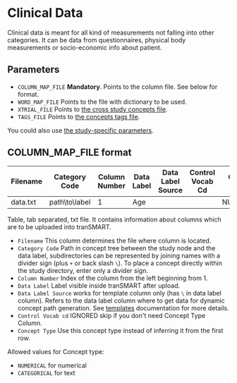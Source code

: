 Clinical Data
================

Clinical data is meant for all kind of measurements not falling into other
categories. It can be data from questionnaires, physical body measurements or
socio-economic info about patient.


Parameters
------------
- `COLUMN_MAP_FILE` **Mandatory**. Points to the column file. See below for format.
- `WORD_MAP_FILE` Points to the file with dictionary to be used.
- `XTRIAL_FILE` Points to [the cross study concepts file](xtrial.md).
- `TAGS_FILE` Points to [the concepts tags file](tags.md).

You could also use [the study-specific parameters](study-params.md).

COLUMN_MAP_FILE format
------------

|Filename|Category Code|Column Number|Data Label|Data Label Source|Control Vocab Cd|Concept Type |
|--------|-------------|-------------|----------|-----------------|----------------|-------------|
|data.txt|path\to\label|1            |Age       |                 |                |NUMERICAL    |
Table, tab separated, txt file. It contains information about columns which are
to be uploaded into tranSMART.
- `Filename`  This column determines the file where column is located.
- `Category Code` Path in concept tree between the study node and the data label, 
subdirectories can be represented by joining names with a divider sign (plus `+` or back slash `\`).
To place a concept directly within the study directory, enter only a divider sign.
- `Column Number` Index of the column from the left beginning from 1.
- `Data Label`  Label visible inside tranSMART after upload.
- `Data Label Source` works for template column only (has `\` in data label column). 
Refers to the data label column where to get data for dynamic concept path generation. 
See [templates](templates.md) documentation for more details.
- `Control Vocab cd`  IGNORED skip if you don't need Concept Type Column.
- `Concept Type`  Use this concept type instead of inferring it from the first row.

Allowed values for Concept type:
- `NUMERICAL` for numerical
- `CATEGORICAL` for text
